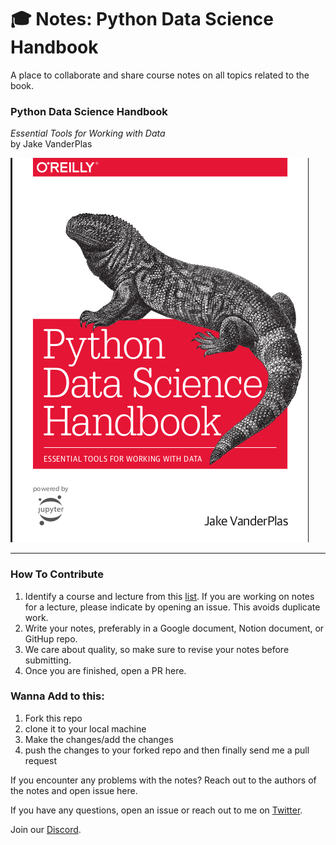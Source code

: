 # 🎓 Notes: Python Data Science Handbook 
A place to collaborate and share course notes on all topics related to the book.

### Python Data Science Handbook 
_Essential Tools for Working with Data_  
by Jake VanderPlas

![](https://github.com/qalmaqihir/PythonDataScienceHandBook/blob/main/book.png)
      
---
### How To Contribute

1) Identify a course and lecture from this [list](https://github.com/dair-ai/ML-YouTube-Courses). If you are working on notes for a lecture, please indicate by opening an issue. This avoids duplicate work. 
2) Write your notes, preferably in a Google document, Notion document, or GitHup repo.
3) We care about quality, so make sure to revise your notes before submitting.
4) Once you are finished, open a PR here.

### Wanna Add to this:
 1) Fork this repo
 2) clone it to your local machine
 3) Make the changes/add the changes
 4) push the changes to your forked repo and then finally send me a pull request
 
If you encounter any problems with the notes? Reach out to the authors of the notes and open issue here.

If you have any questions, open an issue or reach out to me on [Twitter](https://twitter.com/qalmaqihir).

Join our [Discord](https://discord.gg/JJgnVDpT). 
